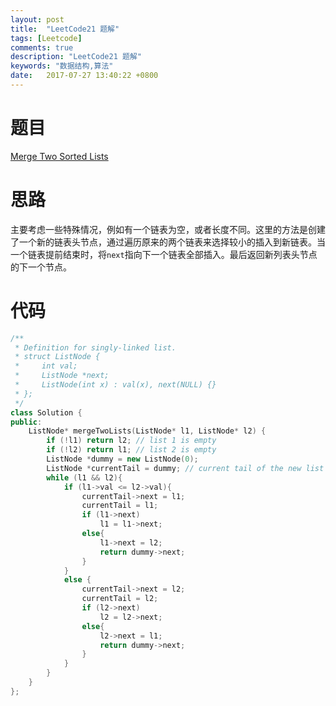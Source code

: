 ```yaml
---
layout: post
title:  "LeetCode21 题解"
tags: [Leetcode]
comments: true
description: "LeetCode21 题解"
keywords: "数据结构,算法"
date:   2017-07-27 13:40:22 +0800
---
```



# 题目 

[Merge Two Sorted Lists](https://leetcode.com/problems/merge-two-sorted-lists/description/)


# 思路

主要考虑一些特殊情况，例如有一个链表为空，或者长度不同。这里的方法是创建了一个新的链表头节点，通过遍历原来的两个链表来选择较小的插入到新链表。当一个链表提前结束时，将```next```指向下一个链表全部插入。最后返回新列表头节点的下一个节点。

# 代码


```c++
/**
 * Definition for singly-linked list.
 * struct ListNode {
 *     int val;
 *     ListNode *next;
 *     ListNode(int x) : val(x), next(NULL) {}
 * };
 */
class Solution {
public:
    ListNode* mergeTwoLists(ListNode* l1, ListNode* l2) {
        if (!l1) return l2; // list 1 is empty
        if (!l2) return l1; // list 2 is empty
        ListNode *dummy = new ListNode(0);
        ListNode *currentTail = dummy; // current tail of the new list
        while (l1 && l2){
            if (l1->val <= l2->val){
                currentTail->next = l1;
                currentTail = l1;
                if (l1->next)
                    l1 = l1->next;
                else{
                    l1->next = l2;
                    return dummy->next;
                }
            }
            else {
                currentTail->next = l2;
                currentTail = l2;
                if (l2->next)
                    l2 = l2->next;
                else{
                    l2->next = l1;
                    return dummy->next;
                }
            }
        }
    }
};


```